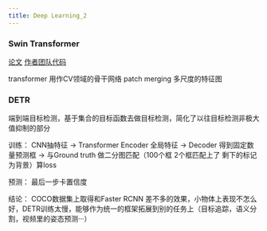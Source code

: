 ```yaml
---
title: Deep Learning_2
---
```





### Swin Transformer

[论文](https://arxiv.org/abs/2103.14030)
[作者团队代码](https://github.com/microsoft/Swin-Transformer)

transformer 用作CV领域的骨干网络
patch merging 多尺度的特征图

### DETR

端到端目标检测，基于集合的目标函数去做目标检测，简化了以往目标检测非极大值抑制的部分

训练：
CNN抽特征 -> Transformer Encoder 全局特征 -> Decoder 得到固定数量预测框 -> 与Ground truth 做二分图匹配（100个框 2个框匹配上了 剩下的标记为背景）算loss

预测：
最后一步卡置信度

结论：
COCO数据集上取得和Faster RCNN 差不多的效果，小物体上表现不怎么好，DETR训练太慢，能够作为统一的框架拓展到别的任务上（目标追踪，语义分割，视频里的姿态预测···）
